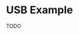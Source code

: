 <!--
  Copyright 2022 Capgemini Engineering
  SPDX-License-Identifier: BSD-2-Clause
-->

# USB Example

TODO